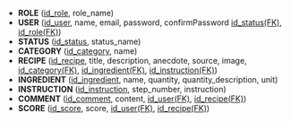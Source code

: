 <!-- Generated by Mocodo 4.2.11 -->

- **ROLE** (<u>id_role</u>, role_name)
- **USER** (<u>id_user</u>, name, email, password, confirmPassword <u>id_status(FK)</u>, <u>id_role(FK)</u>)
- **STATUS** (<u>id_status</u>, status_name)
- **CATEGORY** (<u>id_category</u>, name)
- **RECIPE** (<u>id_recipe</u>, title, description, anecdote, source, image, <u>id_category(FK)</u>, <u>id_ingredient(FK)</u>, <u>id_instruction(FK)</u>)
- **INGREDIENT** (<u>id_ingredient</u>, name, quantity, quantity_description, unit)
- **INSTRUCTION** (<u>id_instruction</u>, step_number, instruction)
- **COMMENT** (<u>id_comment</u>, content, <u>id_user(FK)</u>, <u>id_recipe(FK)</u>)
- **SCORE** (<u>id_score</u>, score, <u>id_user(FK)</u>, <u>id_recipe(FK)</u>)

